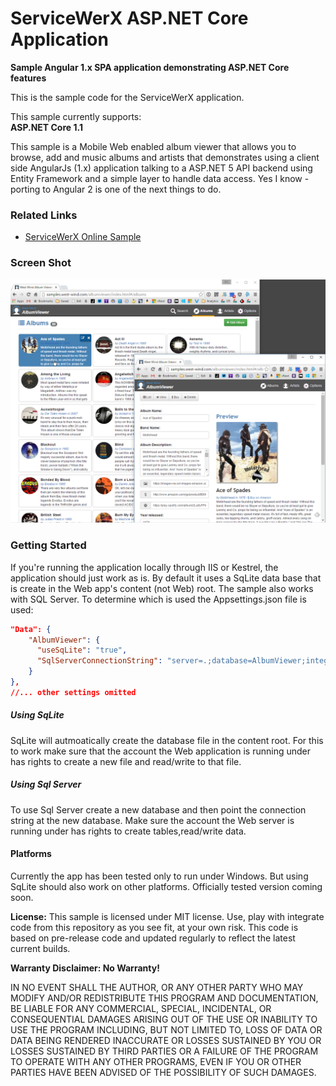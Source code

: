 # ServiceWerX ASP.NET Core Application
**Sample Angular 1.x SPA application demonstrating ASP.NET Core features**

This is the sample code for the ServiceWerX application.

This sample currently supports:  
**ASP.NET Core 1.1**

This sample is a Mobile Web enabled album viewer that allows you to browse, add and music albums and artists that demonstrates using a client side AngularJs (1.x) application talking to a ASP.NET 5 API backend using Entity Framework and a simple layer to handle data access.  Yes I know - porting to Angular 2 is one of the next things to do.


### Related Links
* [ServiceWerX Online Sample](http://samples.objectwerx.com/AlbumViewerCore/#/albums)


### Screen Shot
![](AlbumViewer.png)


### Getting Started ###
If you're running the application locally through IIS or Kestrel, the application should just work as is. By default it uses a SqLite data base that is create in the Web app's content (not Web) root. The sample also works with SQL Server. To determine which is used the Appsettings.json file is used:

```json
"Data": {
    "AlbumViewer": {
      "useSqLite": "true",
      "SqlServerConnectionString": "server=.;database=AlbumViewer;integrated security=true;",
    } 
},
//... other settings omitted
```  

##### Using SqLite
SqLite will autmoatically create the database file in the content root. For this to work make sure that the account the Web application is running under has rights to create a new file and read/write to that file.

##### Using Sql Server
To use Sql Server create a new database and then point the connection string at the new database. Make sure the account the Web server is running under has rights to create tables,read/write data.

#### Platforms 
Currently the app has been tested only to run under Windows. But using SqLite should also work on other platforms. Officially tested version coming soon.


**License:**
This sample is licensed under MIT license. Use, play with integrate code from
this repository as you see fit, at your own risk. This code is based on pre-release
code and updated regularly to reflect the latest current builds.

**Warranty Disclaimer: No Warranty!**

IN NO EVENT SHALL THE AUTHOR, OR ANY OTHER PARTY WHO MAY MODIFY AND/OR REDISTRIBUTE 
THIS PROGRAM AND DOCUMENTATION, BE LIABLE FOR ANY COMMERCIAL, SPECIAL, INCIDENTAL, OR 
CONSEQUENTIAL DAMAGES ARISING OUT OF THE USE OR INABILITY TO USE THE PROGRAM INCLUDING, 
BUT NOT LIMITED TO, LOSS OF DATA OR DATA BEING RENDERED INACCURATE OR LOSSES SUSTAINED 
BY YOU OR LOSSES SUSTAINED BY THIRD PARTIES OR A FAILURE OF THE PROGRAM TO OPERATE WITH 
ANY OTHER PROGRAMS, EVEN IF YOU OR OTHER PARTIES HAVE BEEN ADVISED OF THE POSSIBILITY 
OF SUCH DAMAGES.
